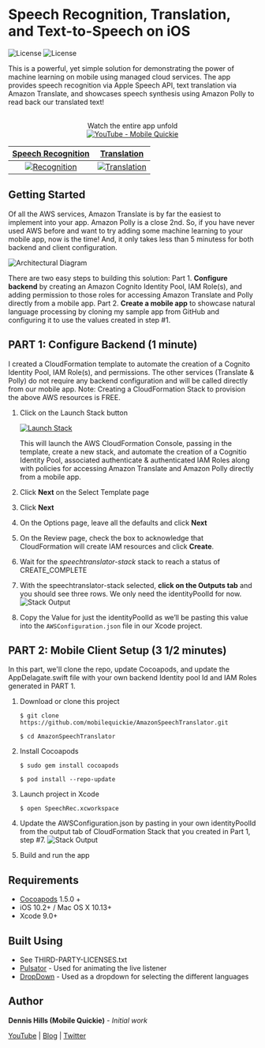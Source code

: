 # Speech Recognition, Translation, and Text-to-Speech on iOS
![License](https://img.shields.io/badge/Smiles-YES-red.svg) ![License](https://img.shields.io/hexpm/l/plug.svg)

This is a powerful, yet simple solution for demonstrating the power of machine learning on mobile using managed cloud services. The app provides speech recognition via Apple Speech API, text translation via Amazon Translate, and showcases speech synthesis using Amazon Polly to read back our translated text!

<div align="center">
<br>Watch the entire app unfold</br>
  <a href="https://www.youtube.com/watch?v=nldFJABasqA"><img src="https://img.youtube.com/vi/nldFJABasqA/0.jpg" alt="YouTube - Mobile Quickie"></a>
</div>

|[Speech Recognition]()|[Translation]()|
|:--:|:--:| 
[![Recognition](https://s3-us-west-2.amazonaws.com/mobilequickie/speechtranslator/recognition-full.png)](https://s3-us-west-2.amazonaws.com/mobilequickie/speechtranslator/recognition-full.png)| [![Translation](https://s3-us-west-2.amazonaws.com/mobilequickie/speechtranslator/translation-full.png)](https://s3-us-west-2.amazonaws.com/mobilequickie/speechtranslator/translation-full.png) | 

## Getting Started
Of all the AWS services, Amazon Translate is by far the easiest to implement into your app. Amazon Polly is a close 2nd. So, if you have never used AWS before and want to try adding some machine learning to your mobile app, now is the time! And, it only takes less than 5 minutess for both backend and client configuration.

![Architectural Diagram](https://s3-us-west-2.amazonaws.com/mobilequickie/speechtranslator/speech-polly-diagram-noLambda.png "Speech Translator Architecture")

There are two easy steps to building this solution: Part 1. **Configure backend** by creating an Amazon Cognito Identity Pool, IAM Role(s), and adding permission to those roles for accessing Amazon Translate and Polly directly from a mobile app. Part 2. **Create a mobile app** to showcase natural language processing by cloning my sample app from GitHub and configuring it to use the values created in step #1.

## PART 1: Configure Backend (1 minute)
I created a CloudFormation template to automate the creation of a Cognito Identity Pool, IAM Role(s), and permissions. The other services (Translate & Polly) do not require any backend configuration and will be called directly from our mobile app.
Note: Creating a CloudFormation Stack to provision the above AWS resources is FREE.

1.	Click on the Launch Stack button
    
    [![Launch Stack](https://s3-us-west-2.amazonaws.com/mobilequickie/speechtranslator/launch-stack.svg)](https://console.aws.amazon.com/cloudformation/home?region=us-west-2#/stacks/new?stackName=speechtranslator-stack&templateURL=https://s3-us-west-2.amazonaws.com/mobilequickie/speechtranslator/SpeechTranslator-CloudFormation-Cognito.yaml)

    This will launch the AWS CloudFormation Console, passing in the template, create a new stack, and automate the creation of a Cognitio Identity Pool, associated authenticate & authenticated IAM Roles along with policies for accessing Amazon Translate and Amazon Polly directly from a mobile app.
2.	Click **Next** on the Select Template page
3.	Click **Next**
4.	On the Options page, leave all the defaults and click **Next**
5.	On the Review page, check the box to acknowledge that CloudFormation will create IAM resources and click **Create**.
6.	Wait for the *speechtranslator-stack* stack to reach a status of CREATE_COMPLETE
7.	With the speechtranslator-stack selected, **click on the Outputs tab** and you should see three rows. We only need the identityPoolId for now.
 ![Stack Output](https://s3-us-west-2.amazonaws.com/mobilequickie/speechtranslator/stack-output-final.png "CloudFormation Stack Output of Cognito Identity Pool details")
8.	Copy the Value for just the identityPoolId as we’ll be pasting this value into the `AWSConfiguration.json` file in our Xcode project.

## PART 2: Mobile Client Setup (3 1/2 minutes)
In this part, we'll clone the repo, update Cocoapods, and update the AppDelagate.swift file with your own backend Identity pool Id and IAM Roles generated in PART 1. 

1. Download or clone this project
    ```
    $ git clone https://github.com/mobilequickie/AmazonSpeechTranslator.git

    $ cd AmazonSpeechTranslator
    ```
2. Install Cocoapods
    ```
    $ sudo gem install cocoapods

    $ pod install --repo-update
    ``` 
3. Launch project in Xcode
    ```
    $ open SpeechRec.xcworkspace
    ``` 
4. Update the AWSConfiguration.json by pasting in your own identityPoolId from the output tab of CloudFormation Stack that you created in Part 1, step #7.
 ![Stack Output](https://s3-us-west-2.amazonaws.com/mobilequickie/speechtranslator/appdelegate-stack-config.png "CloudFormation Stack Output of Cognito Identity Pool details")

5. Build and run the app 

## Requirements
- [Cocoapods](https://github.com/CocoaPods/CocoaPods) 1.5.0 +
- iOS 10.2+ / Mac OS X 10.13+
- Xcode 9.0+

## Built Using
* See THIRD-PARTY-LICENSES.txt
* [Pulsator](https://github.com/shu223/Pulsator) - Used for animating the live listener
* [DropDown](https://github.com/AssistoLab/DropDown) - Used as a dropdown for selecting the different languages

## Author

**Dennis Hills (Mobile Quickie)** - *Initial work*

[YouTube](https://www.youtube.com/channel/UC17JFcOf9l_DRQ3_NsV-V2g) |
[Blog](https://medium.com/@dmennis) |
[Twitter](https://twitter.com/dmennis)